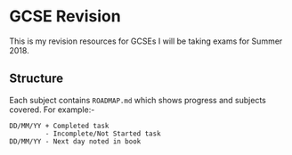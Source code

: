 # GCSE Revision

This is my revision resources for GCSEs I will be taking exams for Summer 2018.

## Structure

Each subject contains `ROADMAP.md` which shows progress and subjects covered. For example:-
```
DD/MM/YY + Completed task
         - Incomplete/Not Started task
DD/MM/YY - Next day noted in book
```
